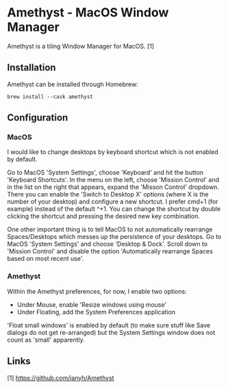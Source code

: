 # Amethyst - MacOS Window Manager

Amethyst is a tiling Window Manager for MacOS. [1]

## Installation

Amethyst can be installed through Homebrew:

```
brew install --cask amethyst
```

## Configuration

### MacOS

I would like to change desktops by keyboard shortcut which is not enabled by default.

Go to MacOS 'System Settings', choose 'Keyboard' and hit the button 'Keyboard Shortcuts'. In the menu on the left, choose 'Mission Control' and in the list on the right that appears, expand the 'Misson Control' dropdown. There you can enable the 'Switch to Desktop X' options (where X is the number of your desktop) and configure a new shortcut. I prefer cmd+1 (for example) instead of the default ^+1. You can change the shortcut by double clicking the shortcut and pressing the desired new key combination.

One other important thing is to tell MacOS to not automatically rearrange Spaces/Desktops which messes up the persistence of your desktops. Go to MacOS 'System Settings' and choose 'Desktop & Dock'. Scroll down to 'Mission Control' and disable the option 'Automatically rearrange Spaces based on most recent use'.

### Amethyst

Within the Amethyst preferences, for now, I enable two options:

* Under Mouse, enable 'Resize windows using mouse'
* Under Floating, add the System Preferences application

'Float small windows' is enabled by default (to make sure stuff like Save dialogs do not get re-arranged) but the System Settings window does not count as 'small' apparently.

## Links

[1] https://github.com/ianyh/Amethyst
